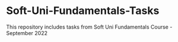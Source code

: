 # Soft-Uni-Fundamentals-Tasks
This repository includes tasks from Soft Uni Fundamentals Course - September 2022 
